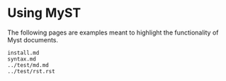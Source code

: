 # Using MyST

The following pages are examples meant to highlight the functionality of
Myst documents.

```{toctree}
install.md
syntax.md
../test/md.md
../test/rst.rst
```
